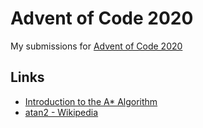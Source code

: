 # Advent of Code 2020

My submissions for [Advent of Code 2020](https://adventofcode.com)

## Links

* [Introduction to the A* Algorithm](https://www.redblobgames.com/pathfinding/a-star/introduction.html)
* [atan2 - Wikipedia](https://en.wikipedia.org/wiki/Atan2)
